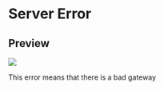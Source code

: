 # Server Error
## Preview
![](https://media.discordapp.net/attachments/838144536760549396/843848815160328232/unknown.png?width=594&height=279)

This error means that there is a bad gateway